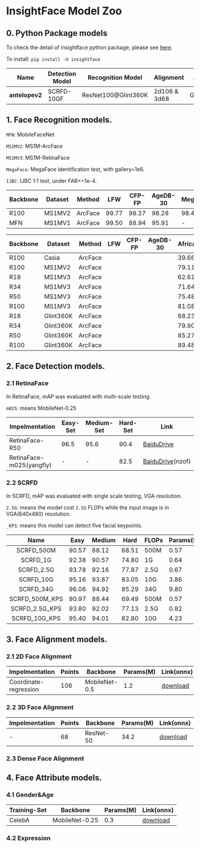 # InsightFace Model Zoo

## 0. Python Package models

To check the detail of insightface python package, please see [here](../python-package).

To install: ``pip install -U insightface``


| Name           | Detection Model | Recognition Model   | Alignment    | Attributes |
| -------------- | --------------- | ------------------- | ------------ | ---------- |
| **antelopev2** | SCRFD-10GF      | ResNet100@Glint360K | 2d106 & 3d68 | Gender&Age |

##  1. Face Recognition models.

``MFN``: MobileFaceNet

``MS1MV2``: MS1M-ArcFace

``MS1MV3``: MS1M-RetinaFace

``MegaFace``: MegaFace identification test, with gallery=1e6.

``IJBC``: IJBC 1:1 test, under FAR<=1e-4.

| Backbone | Dataset | Method  | LFW   | CFP-FP | AgeDB-30 | MegaFace | link(mxnet)                                                  |
| -------- | ------- | ------- | ----- | ------ | -------- | -------- | ------------------------------------------------------------ |
| R100     | MS1MV2  | ArcFace | 99.77 | 98.27  | 98.28    | 98.47    | [BaiduDrive](https://pan.baidu.com/s/1wuRTf2YIsKt76TxFufsRNA) |
| MFN      | MS1MV1  | ArcFace | 99.50 | 88.94  | 95.91    | -        | [BaiduDrive](https://pan.baidu.com/s/1If28BkHde4fiuweJrbicVA) |

| Backbone | Dataset   | Method  | LFW  | CFP-FP | AgeDB-30 | African | Caucasian | South Asian | East Asian | MR-All | link(onnx)                                                   |
| -------- | --------- | ------- | ---- | ------ | -------- | ------- | --------- | ----------- | ---------- | ------ | ------------------------------------------------------------ |
| R100     | Casia     | ArcFace |      |        |          | 39.666  | 53.933    | 47.807      | 21.572     | 42.735 | [download](https://1drv.ms/u/s!AswpsDO2toNKrUJpk8zC61HVN7Kg?e=zE9JDd) |
| R100     | MS1MV2    | ArcFace |      |        |          | 79.117  | 87.176    | 85.501      | 55.807     | 80.725 | [download](https://1drv.ms/u/s!AswpsDO2toNKrUTlYEHJCHg3UYM-?e=ihxMpS) |
| R18      | MS1MV3    | ArcFace |      |        |          | 62.613  | 75.125    | 70.213      | 43.859     | 68.326 | [download](https://1drv.ms/u/s!AswpsDO2toNKrTxlT6w1Jo02yzSh?e=KDhFAA) |
| R34      | MS1MV3    | ArcFace |      |        |          | 71.644  | 83.291    | 80.084      | 53.712     | 77.365 | [download](https://1drv.ms/u/s!AswpsDO2toNKrT2O5pgyVtwnjeMq?e=16S8LI) |
| R50      | MS1MV3    | ArcFace |      |        |          | 75.488  | 86.115    | 84.305      | 57.352     | 80.533 | [download](https://1drv.ms/u/s!AswpsDO2toNKrUUWd5i3a5OlFpM_?e=ExBDBN) |
| R100     | MS1MV3    | ArcFace |      |        |          | 81.083  | 89.040    | 88.082      | 62.193     | 84.312 | [download](https://1drv.ms/u/s!AswpsDO2toNKrUPwyqWvNXUlNd3P?e=pTLw9A) |
| R18      | Glint360K | ArcFace |      |        |          | 68.230  | 80.575    | 75.852      | 47.831     | 72.074 | [download](https://1drv.ms/u/s!AswpsDO2toNKrT5ey4lCqFzlpzDd?e=VWP28J) |
| R34      | Glint360K | ArcFace |      |        |          | 79.907  | 88.620    | 86.815      | 60.604     | 83.015 | [download](https://1drv.ms/u/s!AswpsDO2toNKrUBcgGkiuUS11Hsd?e=ISGDnP) |
| R50      | Glint360K | ArcFace |      |        |          | 85.272  | 91.617    | 90.541      | 66.813     | 87.077 | [download](https://1drv.ms/u/s!AswpsDO2toNKrT8jbvHxjqCY0d08?e=igfdrd) |
| R100     | Glint360K | ArcFace |      |        |          | 89.488  | 94.285    | 93.434      | 72.528     | 90.659 | [download](https://1drv.ms/u/s!AswpsDO2toNKrUFgLEIj-mnkb51b?e=vWqy2q) |



## 2. Face Detection models.

### 2.1 RetinaFace

In RetinaFace, mAP was evaluated with multi-scale testing.

``m025``: means MobileNet-0.25

| Impelmentation           | Easy-Set | Medium-Set | Hard-Set | Link                                                         |
| ------------------------ | -------- | ---------- | -------- | ------------------------------------------------------------ |
| RetinaFace-R50           | 96.5     | 95.6       | 90.4     | [BaiduDrive](https://pan.baidu.com/s/1C6nKq122gJxRhb37vK0_LQ) |
| RetinaFace-m025(yangfly) | -        | -          | 82.5     | [BaiduDrive](https://pan.baidu.com/s/1P1ypO7VYUbNAezdvLm2m9w)(nzof) |

### 2.2 SCRFD

In SCRFD, mAP was evaluated with single scale testing, VGA resolution.

``2.5G``: means the model cost ``2.5G`` FLOPs while the input image is in VGA(640x480) resolution.

``_KPS``: means this model can detect five facial keypoints.

|      Name      | Easy  | Medium | Hard  | FLOPs | Params(M) | Infer(ms) | Link                                                         |
| :------------: | ----- | ------ | ----- | ----- | --------- | --------- | ------------------------------------------------------------ |
|   SCRFD_500M   | 90.57 | 88.12  | 68.51 | 500M  | 0.57      | 3.6       | [download](https://1drv.ms/u/s!AswpsDO2toNKqyYWxScdiTITY4TQ?e=DjXof9) |
|    SCRFD_1G    | 92.38 | 90.57  | 74.80 | 1G    | 0.64      | 4.1       | [download](https://1drv.ms/u/s!AswpsDO2toNKqyPVLI44ahNBsOMR?e=esPrBL) |
|   SCRFD_2.5G   | 93.78 | 92.16  | 77.87 | 2.5G  | 0.67      | 4.2       | [download](https://1drv.ms/u/s!AswpsDO2toNKqyTIXnzB1ujPq4th?e=5t1VNv) |
|   SCRFD_10G    | 95.16 | 93.87  | 83.05 | 10G   | 3.86      | 4.9       | [download](https://1drv.ms/u/s!AswpsDO2toNKqyUKwTiwXv2kaa8o?e=umfepO) |
|   SCRFD_34G    | 96.06 | 94.92  | 85.29 | 34G   | 9.80      | 11.7      | [download](https://1drv.ms/u/s!AswpsDO2toNKqyKZwFebVlmlOvzz?e=V2rqUy) |
| SCRFD_500M_KPS | 90.97 | 88.44  | 69.49 | 500M  | 0.57      | 3.6       | [download](https://1drv.ms/u/s!AswpsDO2toNKri_NDM0GIkPpkE2f?e=JkebJo) |
| SCRFD_2.5G_KPS | 93.80 | 92.02  | 77.13 | 2.5G  | 0.82      | 4.3       | [download](https://1drv.ms/u/s!AswpsDO2toNKqyGlhxnCg3smyQqX?e=A6Hufm) |
| SCRFD_10G_KPS  | 95.40 | 94.01  | 82.80 | 10G   | 4.23      | 5.0       | [download](https://1drv.ms/u/s!AswpsDO2toNKqycsF19UbaCWaLWx?e=F6i5Vm) |



## 3. Face Alignment models.

### 2.1 2D Face Alignment

| Impelmentation        | Points | Backbone      | Params(M) | Link(onnx)                                                   |
| --------------------- | ------ | ------------- | --------- | ------------------------------------------------------------ |
| Coordinate-regression | 106    | MobileNet-0.5 | 1.2       | [download](https://1drv.ms/u/s!AswpsDO2toNKsm8ELLULrzpi3G4A?e=JfhRDO) |

### 2.2 3D Face Alignment

| Impelmentation | Points | Backbone  | Params(M) | Link(onnx)                                                   |
| -------------- | ------ | --------- | --------- | ------------------------------------------------------------ |
| -              | 68     | ResNet-50 | 34.2      | [download](https://1drv.ms/u/s!AswpsDO2toNKsnCDBi4DEZEYvpQW?e=cq11PA) |

### 2.3 Dense Face Alignment

## 4. Face Attribute models.

### 4.1 Gender&Age 

| Training-Set | Backbone       | Params(M) | Link(onnx)                                                   |
| ------------ | -------------- | --------- | ------------------------------------------------------------ |
| CelebA       | MobileNet-0.25 | 0.3       | [download](https://1drv.ms/u/s!AswpsDO2toNKsnJMN7443jvS1E6U?e=lumxkD) |


### 4.2 Expression
